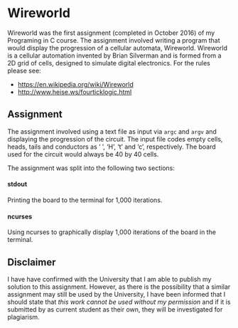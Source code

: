 # Wireworld
Wireworld was the first assignment (completed in October 2016) of my Programing in C course. The assignment involved writing a program that would display the progression of a cellular automata, Wireworld. Wireworld is a cellular automation invented by Brian Silverman and is formed from a 2D grid of cells, designed to simulate digital electronics. For the rules please see:

- https://en.wikipedia.org/wiki/Wireworld
- http://www.heise.ws/fourticklogic.html

## Assignment
The assignment involved using a text file as input via ```argc``` and ```argv``` and displaying the progression of the circuit. The input file codes empty cells, heads, tails and conductors as ‘ ’, ‘H’, ‘t’ and ‘c’, respectively. The board used for the circuit would always be 40 by 40 cells.

The assignment was split into the following two sections:

#### stdout
Printing the board to the terminal for 1,000 iterations.

#### ncurses
Using ncurses to graphically display 1,000 iterations of the board in the terminal.

## Disclaimer
I have have confirmed with the University that I am able to publish my solution to this assignment. However, as there is the possibility that a similar assignment may still be used by the University, I have been informed that I should state that *this work cannot be used without my permission* and if it is submitted by as current student as their own, they will be investigated for plagiarism.
